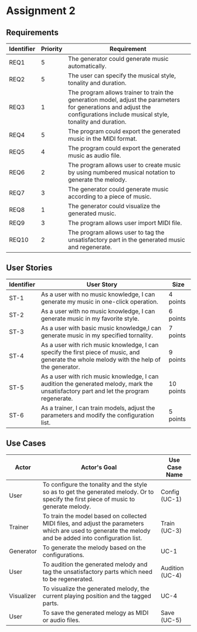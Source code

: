 # Assignment 2
## Requirements

| Identifier | Priority | Requirement                                                  |
| ---------- | -------- | ------------------------------------------------------------ |
| REQ1       | 5        | The generator could generate music automatically.            |
| REQ2       | 5        | The user can specify the musical style, tonality and duration. |
| REQ3       | 1        | The program allows trainer to train the generation model, adjust the parameters for generations and adjust the configurations include musical style, tonality and duration. |
| REQ4       | 5        | The program could export the generated music in the MIDI format. |
| REQ5       | 4        | The program could export the generated music as audio file.  |
| REQ6       | 2        | The program allows user to create music by using numbered musical notation to generate the melody. |
| REQ7       | 3        | The generator could generate music according to a piece of music. |
| REQ8       | 1        | The generator could visualize the generated music.           |
| REQ9       | 3        | The program allows user import MIDI file.                    |
| REQ10      | 2        | The program allows user to tag the unsatisfactory part in the generated music and regenerate. |

## User Stories

| Identifier | User Story                                                   | Size      |
| ---------- | ------------------------------------------------------------ | --------- |
| ST-1       | As a user with no music knowledge, I can generate my music in one-click operation. | 4 points  |
| ST-2       | As a user with no music knowledge, I can generate music in my favorite style. | 6 points  |
| ST-3       | As a user with basic music knowledge,I can generate music in my specified tornality. | 7 points  |
| ST-4       | As a user with rich music knowledge, I can specify the first piece of music, and generate the whole melody with the help of the generator. | 9 points  |
| ST-5       | As a user with rich music knowledge, I can audition the generated melody, mark the unsatisfactory part and let the program regenerate. | 10 points |
| ST-6       | As a trainer, I can train models, adjust the parameters and modify the configuration list. | 5 points  |

## Use Cases

| Actor      | Actor's Goal                                                 | Use Case Name   |
| ---------- | ------------------------------------------------------------ | --------------- |
| User       | To configure the tonality and the style so as to get the generated melody. Or to specify the first piece of music to generate melody. | Config (UC-1)  |
| Trainer    | To train the model based on collected MIDI files, and adjust the parameters which are used to generate the melody and be added into configuration list. | Train (UC-3)    |
| Generator  | To generate the melody based on the configurations.          | UC-1            |
| User       | To audition the generated melody and tag the unsatisfactory parts which need to be regenerated. | Audition (UC-4) |
| Visualizer | To visualize the generated melody, the current playing position and the tagged parts. | UC-4            |
| User       | To save the generated melogy as MIDI or audio files.         | Save (UC-5)     |

​                                                                             
